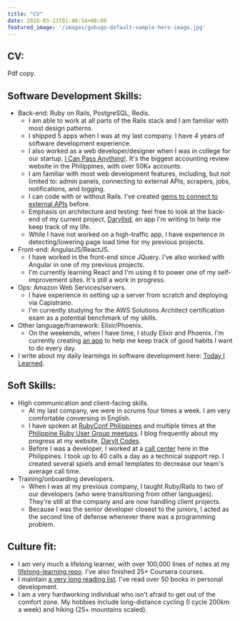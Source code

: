 ```yaml
---
title: "CV"
date: 2018-03-13T01:40:54+08:00
featured_image: '/images/gohugo-default-sample-hero-image.jpg'
---
```


## CV:

Pdf copy.

## Software Development Skills:

- Back-end: Ruby on Rails, PostgreSQL, Redis.
  - I am able to work at all parts of the Rails stack and I am familiar with most design patterns.
  - I shipped 5 apps when I was at my last company. I have 4 years of software development experience.
  - I also worked as a web developer/designer when I was in college for our startup, [I Can Pass Anything!](https://icpa.ph/). It's the biggest accounting review website in the Philippines, with over 50K+ accounts.
  - I am familiar with most web development features, including, but not limited to: admin panels, connecting to external APIs, scrapers, jobs, notifications, and logging.
  - I can code with or without Rails. I've created [gems to connect to external APIs](https://github.com/sourcepad/synapsis) before.
  - Emphasis on architecture and testing: feel free to look at the back-end of my current project, [Daryllxd](https://github.com/daryllxd/daryllxd), an app I'm writing to help me keep track of my life.
  - While I have not worked on a high-traffic app, I have experience in detecting/lowering page load time for my previous projects.
- Front-end: AngularJS/ReactJS.
  - I have worked in the front-end since JQuery. I've also worked with Angular in one of my previous projects.
  - I'm currently learning React and I'm using it to power one of my self-improvement sites. It's still a work in progress.
- Ops: Amazon Web Services/servers.
  - I have experience in setting up a server from scratch and deploying via Capistrano.
  - I'm currently studying for the AWS Solutions Architect certification exam as a potential benchmark of my skills.
- Other language/framework: Elixir/Phoenix.
  - On the weekends, when I have time, I study Elixir and Phoenix. I'm currently creating [an app](https://github.com/daryllxd/habits_two) to help me keep track of good habits I want to do every day.
- I write about my daily learnings in software development here: [Today I Learned](https://til.daryll.codes).

## Soft Skills:

- High communication and client-facing skills.
  - At my last company, we were in scrums four times a week. I am very comfortable conversing in English.
  - I have spoken at [RubyConf Philippines](http://rubyconf.ph/2018/) and multiple times at the [Philippine Ruby User Group meetups](http://pinoyrb.org/). I blog frequently about my progress at my website, [Daryll Codes](https://daryll.codes).
  - Before I was a developer, I worked at a [call center](https://www.sitel.com/) here in the Philippines. I took up to 40 calls a day as a technical support rep. I created several spiels and email templates to decrease our team's average call time.
- Training/onboarding developers.
  - When I was at my previous company, I taught Ruby/Rails to two of our developers (who were transitioning from other languages). They're still at the company and are now handling client projects.
  - Because I was the senior developer closest to the juniors, I acted as the second line of defense whenever there was a programming problem.

## Culture fit:

- I am very much a lifelong learner, with over 100,000 lines of notes at my [lifelong-learning repo](https://github.com/daryllxd/lifelong-learning). I've also finished 25+ Coursera courses.
- I maintain [a very long reading list](http://daryll.codes/books/). I've read over 50 books in personal development.
- I am a very hardworking individual who isn't afraid to get out of the comfort zone. My hobbies include long-distance cycling (I cycle 200km a week) and hiking (25+ mountains scaled).
